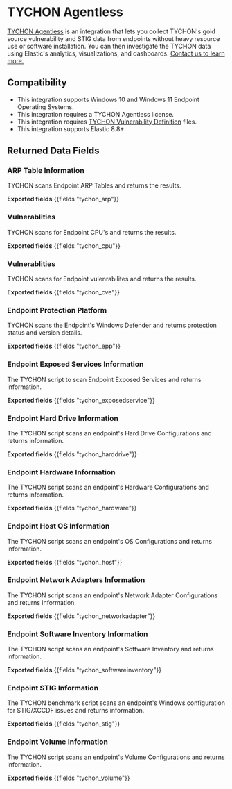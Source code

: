 # TYCHON Agentless

[TYCHON Agentless](https://tychon.io/products/tychon-agentless/) is an integration that lets you collect TYCHON's gold source vulnerability and STIG data from endpoints without heavy resource use or software installation. You can then investigate the TYCHON data using Elastic's analytics, visualizations, and dashboards. [Contact us to learn more.](https://tychon.io/start-a-free-trial/) 

## Compatibility

* This integration supports Windows 10 and Windows 11 Endpoint Operating Systems. 
* This integration requires a TYCHON Agentless license. 
* This integration requires [TYCHON Vulnerability Definition](https://support.tychon.io/) files.
* This integration supports Elastic 8.8+.

## Returned Data Fields
### ARP Table Information

TYCHON scans Endpoint ARP Tables and returns the results.  

**Exported fields**
{{fields "tychon_arp"}}

### Vulnerablities

TYCHON scans for Endpoint CPU's and returns the results.  

**Exported fields**
{{fields "tychon_cpu"}}

### Vulnerablities

TYCHON scans for Endpoint vulenrabilites and returns the results.  

**Exported fields**
{{fields "tychon_cve"}}

### Endpoint Protection Platform

TYCHON scans the Endpoint's Windows Defender and returns protection status and version details.  

**Exported fields**
{{fields "tychon_epp"}}

### Endpoint Exposed Services Information

The TYCHON script to scan Endpoint Exposed Services and returns information.  

**Exported fields**
{{fields "tychon_exposedservice"}}

### Endpoint Hard Drive Information

The TYCHON script scans an endpoint's Hard Drive Configurations and returns information.  

**Exported fields**
{{fields "tychon_harddrive"}}

### Endpoint Hardware Information

The TYCHON script scans an endpoint's Hardware Configurations and returns information.  

**Exported fields**
{{fields "tychon_hardware"}}

### Endpoint Host OS Information

The TYCHON script scans an endpoint's OS Configurations and returns information.  

**Exported fields**
{{fields "tychon_host"}}

### Endpoint Network Adapters Information

The TYCHON script scans an endpoint's Network Adapter Configurations and returns information.  

**Exported fields**
{{fields "tychon_networkadapter"}}

### Endpoint Software Inventory Information

The TYCHON script scans an endpoint's Software Inventory and returns information.  

**Exported fields**
{{fields "tychon_softwareinventory"}}

### Endpoint STIG Information

The TYCHON benchmark script scans an endpoint's Windows configuration for STIG/XCCDF issues and returns information.  

**Exported fields**
{{fields "tychon_stig"}}

### Endpoint Volume Information

The TYCHON script scans an endpoint's Volume Configurations and returns information.  

**Exported fields**
{{fields "tychon_volume"}}
